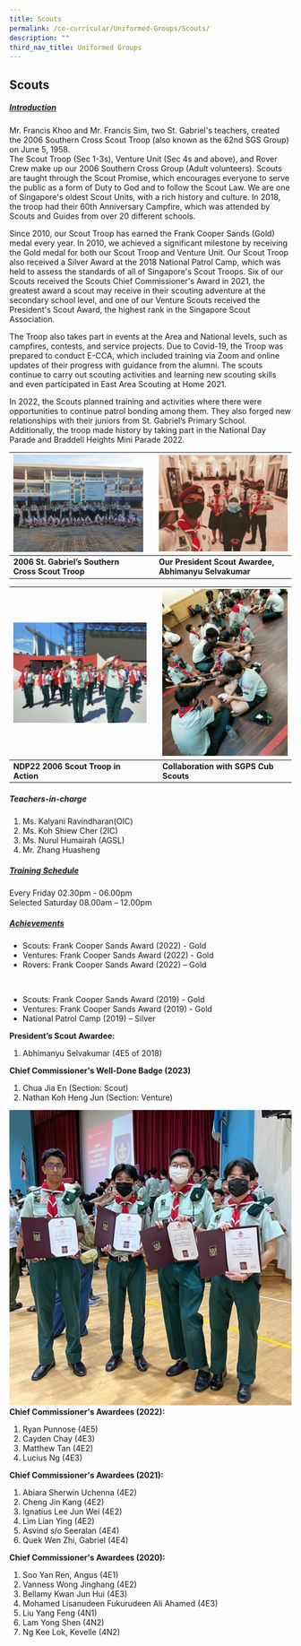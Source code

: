 ```yaml
---
title: Scouts
permalink: /co-curricular/Uniformed-Groups/Scouts/
description: ""
third_nav_title: Uniformed Groups
---
```

## Scouts

##### <u>Introduction</u>
Mr. Francis Khoo and Mr. Francis Sim, two St. Gabriel's teachers, created the 2006 Southern Cross Scout Troop (also known as the 62nd SGS Group) on June 5, 1958. <br>The Scout Troop (Sec 1-3s), Venture Unit (Sec 4s and above), and Rover Crew make up our 2006 Southern Cross Group (Adult volunteers). Scouts are taught through the Scout Promise, which encourages everyone to serve the public as a form of Duty to God and to follow the Scout Law. We are one of Singapore's oldest Scout Units, with a rich history and culture. In 2018, the troop had their 60th Anniversary Campfire, which was attended by Scouts and Guides from over 20 different schools.

Since 2010, our Scout Troop has earned the Frank Cooper Sands (Gold) medal every year. In 2010, we achieved a significant milestone by receiving the Gold medal for both our Scout Troop and Venture Unit. Our Scout Troop also received a Silver Award at the 2018 National Patrol Camp, which was held to assess the standards of all of Singapore's Scout Troops. Six of our Scouts received the Scouts Chief Commissioner's Award in 2021, the greatest award a scout may receive in their scouting adventure at the secondary school level, and one of our Venture Scouts received the President's Scout Award, the highest rank in the Singapore Scout Association.

The Troop also takes part in events at the Area and National levels, such as campfires, contests, and service projects. Due to Covid-19, the Troop was prepared to conduct E-CCA, which included training via Zoom and online updates of their progress with guidance from the alumni. The scouts continue to carry out scouting activities and learning new scouting skills and even participated in East Area Scouting at Home 2021.

In 2022, the Scouts planned training and activities where there were opportunities to continue patrol bonding among them. They also forged new relationships with their juniors from St. Gabriel’s Primary School. Additionally, the troop made history by taking part in the National Day Parade and Braddell Heights Mini Parade 2022.

<table class="tg">
  <thead>
    <tr>
      <th class="tg-tlx9"><img style="width:100%" src="/images/CCA/Uniformed%20Groups/Scouts/Scout.png" alt="Scout"></th>
      <th class="tg-tlx9"></th>
      <th class="tg-tlx9"><img class="tg-tlx9" alt=""><img style="width:100%" src="/images/CCA/Uniformed%20Groups/Scouts/Scouts%201.png" alt="Scouts%201"></th>
    </tr>
  </thead>
  <tbody>
    <tr>
      <td class="tg-apyk"><span style="font-weight:bold;background-color:transparent">2006 St. Gabriel’s Southern Cross Scout Troop</span></td>
      <td class="tg-apyk"><br></td>
      <td class="tg-apyk"><span style="font-weight:bold;background-color:transparent">Our President Scout Awardee, Abhimanyu Selvakumar</span></td>
    </tr>
  </tbody>
</table>

<table class="tg">
  <thead>
    <tr>
      <th class="tg-tlx9"><img style="width:100%" src="/images/CCA/Uniformed%20Groups/Scouts/Scouts%202.jpeg" alt="Scouts%202"></th>
      <th class="tg-tlx9"></th>
      <th class="tg-tlx9"><img class="tg-tlx9" alt=""><img style="width:100%" src="/images/CCA/Uniformed%20Groups/Scouts/Scouts%203.jpeg" alt="Scouts%203"></th>
    </tr>
  </thead>
  <tbody>
    <tr>
      <td class="tg-apyk"><span style="font-weight:bold;background-color:transparent">NDP22 2006 Scout Troop in Action</span></td>
      <td class="tg-apyk"><br></td>
      <td class="tg-apyk"><span style="font-weight:bold;background-color:transparent">Collaboration with SGPS Cub Scouts</span></td>
    </tr>
  </tbody>
</table>

##### Teachers-in-charge<br>
1.  Ms. Kalyani Ravindharan(OIC)<br>
2. Ms. Koh Shiew Cher (2IC)<br>
3. Ms. Nurul Humairah (AGSL)<br>
4. Mr. Zhang Huasheng

##### <u>Training Schedule</u>
Every Friday 02.30pm - 06.00pm  
Selected Saturday 08.00am – 12.00pm


##### <u>Achievements</u><br>
*   Scouts: Frank Cooper Sands Award (2022) - Gold<br>
*   Ventures: Frank Cooper Sands Award (2022) - Gold<br>
*   Rovers: Frank Cooper Sands Award (2022) – Gold

<br>

*   Scouts: Frank Cooper Sands Award (2019) - Gold<br>
*   Ventures: Frank Cooper Sands Award (2019) - Gold<br>
*   National Patrol Camp (2019) – Silver


**President’s Scout Awardee:**  
1. Abhimanyu Selvakumar (4E5 of 2018)

 **Chief Commissioner's Well-Done Badge (2023)**
 1. Chua Jia En (Section: Scout)
 2. Nathan Koh Heng Jun (Section: Venture)

![](/images/CCA/Uniformed%20Groups/Scouts/chief%20commissioner%20awardees%20(2022).jpg)
**Chief Commissioner's Awardees (2022):**  
1. Ryan Punnose (4E5)<br>
2. Cayden Chay (4E3)<br>
3. Matthew Tan (4E2)<br>
4. Lucius Ng (4E3)<br>

**Chief Commissioner's Awardees (2021):**  
1. Abiara Sherwin Uchenna (4E2)<br>
2. Cheng Jin Kang (4E2)<br>
3. Ignatius Lee Jun Wei (4E2)<br>
4. Lim Lian Ying (4E2)<br>
5. Asvind s/o Seeralan (4E4)<br>
6. Quek Wen Zhi, Gabriel (4E4)

**Chief Commissioner's Awardees (2020):**<br>
1. Soo Yan Ren, Angus (4E1)<br>
2. Vanness Wong Jinghang (4E2)<br>
3. Bellamy Kwan Jun Hui (4E3)<br>
4. Mohamed Lisanudeen Fukurudeen Ali Ahamed (4E3)<br>
5. Liu Yang Feng (4N1)<br>
6. Lam Yong Shen (4N2)<br>
7. Ng Kee Lok, Kevelle (4N2)